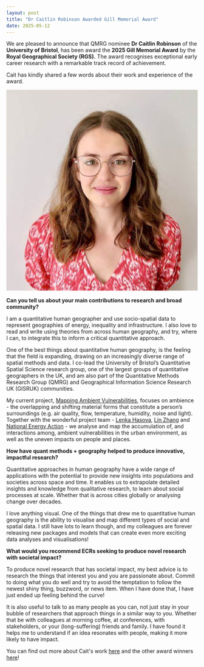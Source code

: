 ```yaml
---
layout: post
title: "Dr Caitlin Robinson Awarded Gill Memorial Award"
date: 2025-05-12
---
```


We are pleased to announce that QMRG nominee **Dr Caitlin Robinson** of the **University of Bristol**, has been award the **2025 Gill Memorial Award** by the **Royal Geographical Society (RGS).** The award recognises exceptional early career research with a remarkable track record of achievement.

Cait has kindly shared a few words about their work and experience of the award. 

<img src="/images/cait_robinson.png" alt="..." width="600"/>

__Can you tell us about your main contributions to research and broad community?__

I am a quantitative human geographer and use socio-spatial data to represent geographies of energy, inequality and infrastructure. I also love to read and write using theories from across human geography, and try, where I can, to integrate this to inform a critical quantitative approach. 
 
One of the best things about quantitative human geography, is the feeling that the field is expanding, drawing on an increasingly diverse range of spatial methods and data. I co-lead the University of Bristol’s Quantitative Spatial Science research group, one of the largest groups of quantitative geographers in the UK, and am also part of the Quantitative Methods Research Group (QMRG) and Geographical Information Science Research UK (GISRUK) communities.
 
My current project, [Mapping Ambient Vulnerabilities](https://ambient-vulnerability.co.uk/), focuses on ambience - the overlapping and shifting material forms that constitute a person’s surroundings (e.g. air quality, flow, temperature, humidity, noise and light). Together with the wonderful project team - [Lenka Hasova](https://www.bristol.ac.uk/people/person/Lenka-Hasova-0b32770b-c4cb-4d84-945b-b85a9bd4536b/), [Lin Zhang](https://research.manchester.ac.uk/en/persons/lin-zhang) and [National Energy Action](https://www.nea.org.uk/) - we analyse and map the accumulation of, and interactions among, ambient vulnerabilities in the urban environment, as well as the uneven impacts on people and places.
 
__How have quant methods + geography helped to produce innovative, impactful research?__

Quantitative approaches in human geography have a wide range of applications with the potential to provide new insights into populations and societies across space and time. It enables us to extrapolate detailed insights and knowledge from qualitative research, to learn about social processes at scale. Whether that is across cities globally or analysing change over decades.
 
I love anything visual. One of the things that drew me to quantitative human geography is the ability to visualise and map different types of social and spatial data. I still have lots to learn though, and my colleagues are forever releasing new packages and models that can create even more exciting data analyses and visualisations!
 
__What would you recommend ECRs seeking to produce novel research with societal impact?__

To produce novel research that has societal impact, my best advice is to research the things that interest you and you are passionate about. Commit to doing what you do well and try to avoid the temptation to follow the newest shiny thing, buzzword, or news item. When I have done that, I have just ended up feeling behind the curve!
 
It is also useful to talk to as many people as you can, not just stay in your bubble of researchers that approach things in a similar way to you. Whether that be with colleagues at morning coffee, at conferences, with stakeholders, or your (long-suffering) friends and family. I have found it helps me to understand if an idea resonates with people, making it more likely to have impact.


You can find out more about Cait's work [here](https://www.bristol.ac.uk/people/person/Caitlin-Robinson-29fc8d3e-8d7e-41ba-80f9-0e325f1cce90/) and the other award winners [here](https://www.rgs.org/about-us/our-work/medals-awards-and-prizes/society-medals-and-awards/2025-awards)!
